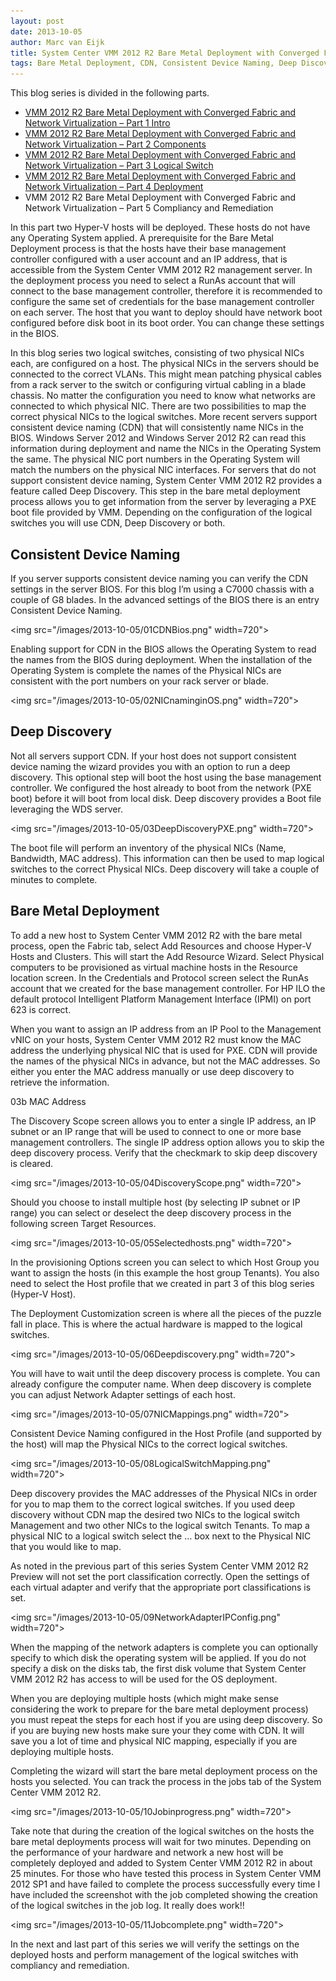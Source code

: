 ```yaml
---
layout: post
date: 2013-10-05
author: Marc van Eijk
title: System Center VMM 2012 R2 Bare Metal Deployment with Converged Fabric and Network Virtualization – Part 4 Deployment
tags: Bare Metal Deployment, CDN, Consistent Device Naming, Deep Discovery, Host Profile, Logical Switch, MAC Address, System Center 2012 R2, VMM 2012 R2
---
```

This blog series is divided in the following parts.

- [VMM 2012 R2 Bare Metal Deployment with Converged Fabric and Network Virtualization – Part 1 Intro](/2013/08/28/bmd1)
- [VMM 2012 R2 Bare Metal Deployment with Converged Fabric and Network Virtualization – Part 2 Components](/2013/08/30/bmd2)
- [VMM 2012 R2 Bare Metal Deployment with Converged Fabric and Network Virtualization – Part 3 Logical Switch](/2013/09/22/bmd3)
- [VMM 2012 R2 Bare Metal Deployment with Converged Fabric and Network Virtualization – Part 4 Deployment](/2013/10/05/bmd4)
- VMM 2012 R2 Bare Metal Deployment with Converged Fabric and Network Virtualization – Part 5 Compliancy and Remediation

In this part two Hyper-V hosts will be deployed. These hosts do not have any Operating System applied. A prerequisite for the Bare Metal Deployment process is that the hosts have their base management controller configured with a user account and an IP address, that is accessible from the System Center VMM 2012 R2 management server. In the deployment process you need to select a RunAs account that will connect to the base management controller, therefore it is recommended to configure the same set of credentials for the base management controller on each server. The host that you want to deploy should have network boot configured before disk boot in its boot order. You can change these settings in the BIOS.

In this blog series two logical switches, consisting of two physical NICs each, are configured on a host. The physical NICs in the servers should be connected to the correct VLANs. This might mean patching physical cables from a rack server to the switch or configuring virtual cabling in a blade chassis. No matter the configuration you need to know what networks are connected to which physical NIC. There are two possibilities to map the correct physical NICs to the logical switches. More recent servers support consistent device naming (CDN) that will consistently name NICs in the BIOS. Windows Server 2012 and Windows Server 2012 R2 can read this information during deployment and name the NICs in the Operating System the same. The physical NIC port numbers in the Operating System will match the numbers on the physical NIC interfaces. For servers that do not support consistent device naming, System Center VMM 2012 R2 provides a feature called Deep Discovery. This step in the bare metal deployment process allows you to get information from the server by leveraging a PXE boot file provided by VMM. Depending on the configuration of the logical switches you will use CDN, Deep Discovery or both.

## Consistent Device Naming

If you server supports consistent device naming you can verify the CDN settings in the server BIOS. For this blog I’m using a C7000 chassis with a couple of G8 blades. In the advanced settings of the BIOS there is an entry Consistent Device Naming.

<img src="/images/2013-10-05/01CDNBios.png" width=720">

Enabling support for CDN in the BIOS allows the Operating System to read the names from the BIOS during deployment. When the installation of the Operating System is complete the names of the Physical NICs are consistent with the port numbers on your rack server or blade.

<img src="/images/2013-10-05/02NICnaminginOS.png" width=720">

## Deep Discovery

Not all servers support CDN. If your host does not support consistent device naming the wizard provides you with an option to run a deep discovery. This optional step will boot the host using the base management controller. We configured the host already to boot from the network (PXE boot) before it will boot from local disk. Deep discovery provides a Boot file leveraging the WDS server.

<img src="/images/2013-10-05/03DeepDiscoveryPXE.png" width=720">

The boot file will perform an inventory of the physical NICs (Name, Bandwidth, MAC address). This information can then be used to map logical switches to the correct Physical NICs. Deep discovery will take a couple of minutes to complete.


## Bare Metal Deployment

To add a new host to System Center VMM 2012 R2 with the bare metal process, open the Fabric tab, select Add Resources and choose Hyper-V Hosts and Clusters. This will start the Add Resource Wizard. Select Physical computers to be provisioned as virtual machine hosts in the Resource location screen. In the Credentials and Protocol screen select the RunAs account that we created for the base management controller. For HP ILO the default protocol Intelligent Platform Management Interface (IPMI) on port 623 is correct.

When you want to assign an IP address from an IP Pool to the Management vNIC on your hosts, System Center VMM 2012 R2 must know the MAC address the underlying physical NIC that is used for PXE. CDN will provide the names of the physical NICs in advance, but not the MAC addresses. So either you enter the MAC address manually or use deep discovery to retrieve the information.

03b MAC Address

The Discovery Scope screen allows you to enter a single IP address, an IP subnet or an IP range that will be used to connect to one or more base management controllers. The single IP address option allows you to skip the deep discovery process. Verify that the checkmark to skip deep discovery is cleared.

<img src="/images/2013-10-05/04DiscoveryScope.png" width=720">

Should you choose to install multiple host (by selecting IP subnet or IP range) you can select or deselect the deep discovery process in the following screen Target Resources.

<img src="/images/2013-10-05/05Selectedhosts.png" width=720">

In the provisioning Options screen you can select to which Host Group you want to assign the hosts (in this example the host group Tenants). You also need to select the Host profile that we created in part 3 of this blog series (Hyper-V Host).

The Deployment Customization screen is where all the pieces of the puzzle fall in place. This is where the actual hardware is mapped to the logical switches.

<img src="/images/2013-10-05/06Deepdiscovery.png" width=720">

You will have to wait until the deep discovery process is complete. You can already configure the computer name. When deep discovery is complete you can adjust Network Adapter settings of each host.

<img src="/images/2013-10-05/07NICMappings.png" width=720">

Consistent Device Naming configured in the Host Profile (and supported by the host) will map the Physical NICs to the correct logical switches.

<img src="/images/2013-10-05/08LogicalSwitchMapping.png" width=720">

Deep discovery provides the MAC addresses of the Physical NICs in order for you to map them to the correct logical switches.  If you used deep discovery without CDN map the desired two NICs to the logical switch Management and two other NICs to the logical switch Tenants. To map a physical NIC to a logical switch select the … box next to the Physical NIC that you would like to map.

As noted in the previous part of this series System Center VMM 2012 R2 Preview will not set the port classification correctly. Open the settings of each virtual adapter and verify that the appropriate port classifications is set.

<img src="/images/2013-10-05/09NetworkAdapterIPConfig.png" width=720">

When the mapping of the network adapters is complete you can optionally specify to which disk the operating system will be applied. If you do not specify a disk on the disks tab, the first disk volume that System Center VMM 2012 R2 has access to will be used for the OS deployment.

When you are deploying multiple hosts (which might make sense considering the work to prepare for the bare metal deployment process) you must repeat the steps for each host if you are using deep discovery. So if you are buying new hosts make sure your they come with CDN. It will save you a lot of time and physical NIC mapping, especially if you are deploying multiple hosts.

Completing the wizard will start the bare metal deployment process on the hosts you selected. You can track the process in the jobs tab of the System Center VMM 2012 R2.

<img src="/images/2013-10-05/10Jobinprogress.png" width=720">

Take note that during the creation of the logical switches on the hosts the bare metal deployments process will wait for two minutes. Depending on the performance of your hardware and network a new host will be completely deployed and added to System Center VMM 2012 R2 in about 25 minutes. For those who have tested this process in System Center VMM 2012 SP1 and have failed to complete the process successfully every time I have included the screenshot with the job completed showing the creation of the logical switches in the job log. It really does work!!

<img src="/images/2013-10-05/11Jobcomplete.png" width=720">

In the next and last part of this series we will verify the settings on the deployed hosts and perform management of the logical switches with compliancy and remediation.

